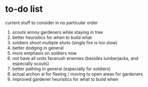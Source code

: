 # to-do list

current stuff to consider in no particular order

1. scouts annoy gardeners while staying in tree
2. better heuristics for when to build what
3. soldiers shoot multiple shots (single fire is too slow)
4. better dodging in general
5. more emphasis on soldiers now
6. not have all units facerush enemies (besides lumberjacks, and especially scouts)
7. better pathing in general (especially for soldiers)
8. actual archon ai for fleeing / moving to open areas for gardeners
9. improved gardener heuristics for what to build when
